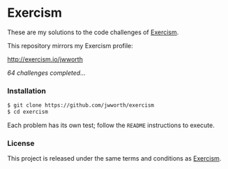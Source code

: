 # Exercism

These are my solutions to the code challenges of [Exercism](http://exercism.io).

This repository mirrors my Exercism profile:

http://exercism.io/jwworth

_64 challenges completed..._

### Installation

```sh
$ git clone https://github.com/jwworth/exercism
$ cd exercism
```

Each problem has its own test; follow the `README` instructions to execute.

### License

This project is released under the same terms and conditions as
[Exercism](http://exercism.io).
